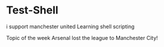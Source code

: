 # Test-Shell
i support manchester united
Learning shell scripting

Topic of the week
Arsenal lost the league to Manchester City!